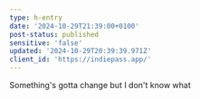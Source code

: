 ```yaml
---
type: h-entry
date: '2024-10-29T21:39:00+0100'
post-status: published
sensitive: 'false'
updated: '2024-10-29T20:39:39.971Z'
client_id: 'https://indiepass.app/'
---
```

Something's gotta change but I don't know what
